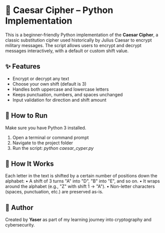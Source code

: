 # 🔐 Caesar Cipher – Python Implementation

This is a beginner-friendly Python implementation of the **Caesar Cipher**, a classic substitution cipher used historically by Julius Caesar to encrypt military messages. The script allows users to encrypt and decrypt messages interactively, with a default or custom shift value.

## ✨ Features

- Encrypt or decrypt any text
- Choose your own shift (default is 3)
- Handles both uppercase and lowercase letters
- Keeps punctuation, numbers, and spaces unchanged
- Input validation for direction and shift amount

## 🚀 How to Run

Make sure you have Python 3 installed.

1. Open a terminal or command prompt
2. Navigate to the project folder
3. Run the script:  _python caesar_cyper.py_

## 🧠 How It Works

Each letter in the text is shifted by a certain number of positions down the alphabet:
	•	A shift of 3 turns "A" into "D", "B" into "E", and so on.
	•	It wraps around the alphabet (e.g., "Z" with shift 1 → "A").
	•	Non-letter characters (spaces, punctuation, etc.) are preserved as-is.

## 🙌 Author

Created by **Yaser** as part of my learning journey into cryptography and cybersecurity.
